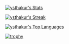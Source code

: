[![ysthakur's Stats](https://github-readme-stats.vercel.app/api?username=ysthakur&theme=dracula&show_icons=true&hide_border=true)](https://gh-stats-gen.vercel.app/)

[![ysthakur's Streak](https://github-readme-streak-stats.herokuapp.com/?user=ysthakur&theme=dracula&hide_border=true)](https://gh-stats-gen.vercel.app/)

[![ysthakur's Top Languages](https://github-readme-stats.vercel.app/api/top-langs/?username=ysthakur&theme=dracula&show_icons=true&hide_border=true&hide=Jupyter+Notebook,TeX,Shell,Batchfile&langs_count=7)](https://gh-stats-gen.vercel.app/)

[![trophy](https://github-profile-trophy.vercel.app/?username=ysthakur&theme=dracula&column=4&title=-Followers)](https://github.com/ryo-ma/github-profile-trophy)
